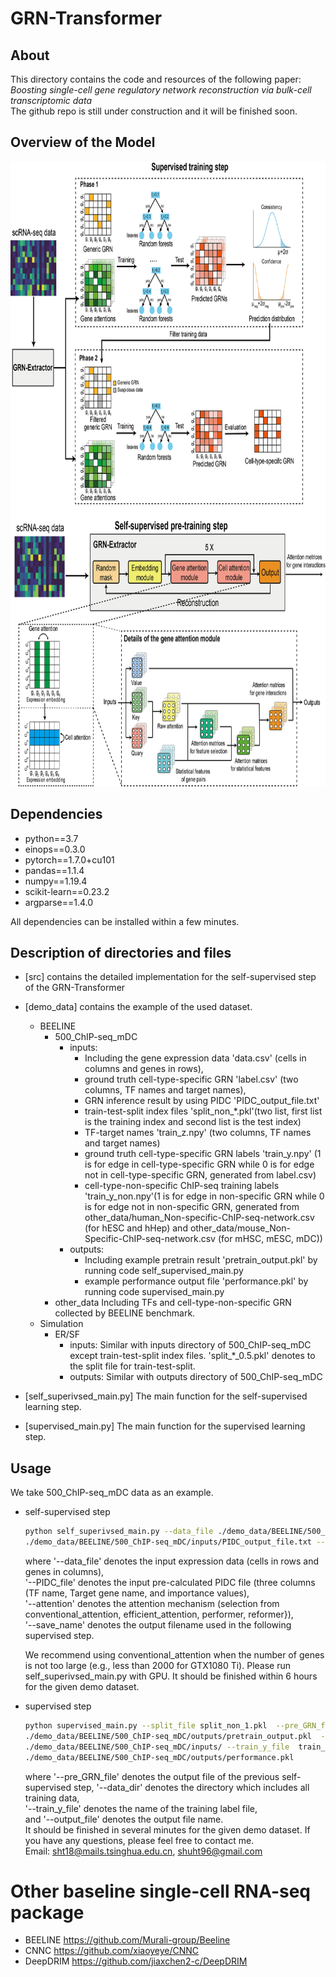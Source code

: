 # GRN-Transformer

## About
This directory contains the code and resources of the following paper:
<i> Boosting single-cell gene regulatory network reconstruction via bulk-cell transcriptomic data </i>\
The github repo is still under construction and it will be finished soon.

## Overview of the Model

<p align="center">
<img  src="Figure1_github.png" width="800" height="1000" > 
</p>

## Dependencies
- python==3.7
- einops==0.3.0
- pytorch==1.7.0+cu101
- pandas==1.1.4
- numpy==1.19.4
- scikit-learn==0.23.2
- argparse==1.4.0

All dependencies can be installed within a few minutes.

## Description of directories and files
- [src] contains the detailed implementation for the self-supervised step of the GRN-Transformer
- [demo_data] contains the example of the used dataset.
    - BEELINE
        - 500_ChIP-seq_mDC
            - inputs:
                - Including the gene expression data 'data.csv' (cells in columns and genes in rows),
                - ground truth cell-type-specific GRN 'label.csv' (two columns, TF names and target names), 
                - GRN inference result by using PIDC 'PIDC_output_file.txt'
                - train-test-split index files 'split_non_*.pkl'(two list, first list is the training index and second list is the test index) 
                - TF-target names 'train_z.npy' (two columns, TF names and target names)
                - ground truth cell-type-specific GRN labels 'train_y.npy' (1 is for edge in cell-type-specific GRN while 0 is for edge not in cell-type-specific GRN, generated from label.csv)
                - cell-type-non-specific ChIP-seq training labels 'train_y_non.npy'(1 is for edge in non-specific GRN while 0 is for edge not in non-specific GRN, generated from other_data/human_Non-specific-ChIP-seq-network.csv (for hESC and hHep) and other_data/mouse_Non-Specific-ChIP-seq-network.csv (for mHSC, mESC, mDC))
            - outputs: 
                - Including example pretrain result 'pretrain_output.pkl' by running code self_supervised_main.py 
                - example performance output file 'performance.pkl' by running code supervised_main.py
        - other_data Including TFs and cell-type-non-specific GRN collected by BEELINE benchmark.
    - Simulation 
        - ER/SF
            - inputs:  Similar with inputs directory of 500_ChIP-seq_mDC except train-test-split index files. 
            'split\_\*\_0.5.pkl' denotes to the split file for train-test-split. 
            - outputs: Similar with outputs directory of 500_ChIP-seq_mDC 

- [self_superivsed_main.py]  The main function for the self-supervised learning step.

- [supervised_main.py] The main function for the supervised learning step.

## Usage
We take 500_ChIP-seq_mDC data as an example.

- self-supervised step
    ```sh
    python self_superivsed_main.py --data_file ./demo_data/BEELINE/500_ChIP-seq_mDC/inputs/data.csv --PIDC_file  
    ./demo_data/BEELINE/500_ChIP-seq_mDC/inputs/PIDC_output_file.txt --save_name pretrain_output --attention conventional_attention
    ```
    where '--data_file' denotes the input expression data (cells in rows and genes in columns), \
    '--PIDC_file' denotes the input pre-calculated PIDC file (three columns (TF name, Target gene name, and importance values), \
    '--attention' denotes the attention mechanism (selection from conventional_attention, efficient_attention, performer, reformer}), \
    '--save_name' denotes the output filename used in the following supervised step.
    
    We recommend using conventional_attention when the number of genes is not too large (e.g., less than 2000 for 
    GTX1080 Ti). Please run self_superivsed_main.py with GPU.
    It should be finished within 6 hours for the given demo dataset.  
    
- supervised step 
    ```sh
    python supervised_main.py --split_file split_non_1.pkl  --pre_GRN_file  
    ./demo_data/BEELINE/500_ChIP-seq_mDC/outputs/pretrain_output.pkl  --data_dir 
    ./demo_data/BEELINE/500_ChIP-seq_mDC/inputs/ --train_y_file  train_y_non.npy --output_file 
    ./demo_data/BEELINE/500_ChIP-seq_mDC/outputs/performance.pkl
    ```
  where '--pre_GRN_file' denotes the output file of the previous self-supervised step,
  '--data_dir' denotes the directory which includes all training data,\
  '--train_y_file' denotes the name of the training label file,\
  and '--output_file' denotes the output file name.\
  It should be finished in several minutes 
for the given demo dataset. 
If you have any questions, please feel free to contact me. \
Email: sht18@mails.tsinghua.edu.cn, shuht96@gmail.com
 
 # Other baseline single-cell RNA-seq package 
 - BEELINE https://github.com/Murali-group/Beeline
 - CNNC https://github.com/xiaoyeye/CNNC
 - DeepDRIM https://github.com/jiaxchen2-c/DeepDRIM
